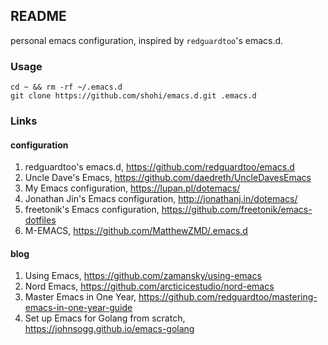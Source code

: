 ## README
personal emacs configuration, inspired by `redguardtoo`'s emacs.d.

### Usage

```terminal
cd ~ && rm -rf ~/.emacs.d
git clone https://github.com/shohi/emacs.d.git .emacs.d
```

### Links

#### configuration
1. redguardtoo's emacs.d, <https://github.com/redguardtoo/emacs.d>
2. Uncle Dave's Emacs, <https://github.com/daedreth/UncleDavesEmacs>
3. My Emacs configuration, <https://lupan.pl/dotemacs/>
4. Jonathan Jin's Emacs configuration, <http://jonathanj.in/dotemacs/>
5. freetonik's Emacs configuration, <https://github.com/freetonik/emacs-dotfiles>
6. M-EMACS, https://github.com/MatthewZMD/.emacs.d

#### blog
1. Using Emacs, <https://github.com/zamansky/using-emacs>
2. Nord Emacs, <https://github.com/arcticicestudio/nord-emacs>
3. Master Emacs in One Year, <https://github.com/redguardtoo/mastering-emacs-in-one-year-guide>
4. Set up Emacs for Golang from scratch, <https://johnsogg.github.io/emacs-golang>
